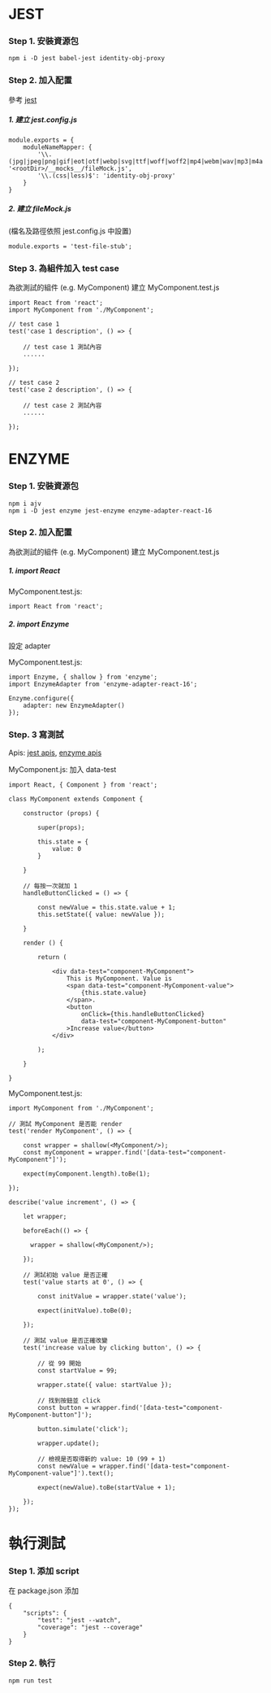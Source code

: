# JEST

### Step 1. 安裝資源包

```
npm i -D jest babel-jest identity-obj-proxy
```

### Step 2. 加入配置

參考 [jest]

##### 1. 建立 jest.config.js

```
module.exports = {
    moduleNameMapper: {
        '\\.(jpg|jpeg|png|gif|eot|otf|webp|svg|ttf|woff|woff2|mp4|webm|wav|mp3|m4a|aac|oga)$': '<rootDir>/__mocks__/fileMock.js',
        '\\.(css|less)$': 'identity-obj-proxy'
    }
}
```

##### 2. 建立 fileMock.js

(檔名及路徑依照 jest.config.js 中設置)

```
module.exports = 'test-file-stub';
```
<!-- #####3. 建立 styleMock.js
(檔名及路徑依照 jest.config.js 中設置)
```
module.exports = {};
``` -->

### Step 3. 為組件加入 test case

為欲測試的組件 (e.g. MyComponent) 建立 MyComponent.test.js

```
import React from 'react';
import MyComponent from './MyComponent';

// test case 1
test('case 1 description', () => {

    // test case 1 測試內容
    ......

});

// test case 2
test('case 2 description', () => {

    // test case 2 測試內容
    ......

});
```

# ENZYME

### Step 1. 安裝資源包

```
npm i ajv
npm i -D jest enzyme jest-enzyme enzyme-adapter-react-16
```

### Step 2. 加入配置

為欲測試的組件 (e.g. MyComponent) 建立 MyComponent.test.js

##### 1. import React

MyComponent.test.js:

```
import React from 'react';
```

##### 2. import Enzyme

設定 adapter

MyComponent.test.js:

```
import Enzyme, { shallow } from 'enzyme';
import EnzymeAdapter from 'enzyme-adapter-react-16';

Enzyme.configure({
    adapter: new EnzymeAdapter()
});
```

### Step. 3 寫測試

Apis: [jest apis], [enzyme apis]

MyComponent.js: 加入 data-test

```
import React, { Component } from 'react';

class MyComponent extends Component {

    constructor (props) {

        super(props);

        this.state = {
            value: 0
        }

    }

    // 每按一次就加 1
    handleButtonClicked = () => {

        const newValue = this.state.value + 1;
        this.setState({ value: newValue });

    }

    render () {

        return (

            <div data-test="component-MyComponent">
                This is MyComponent. Value is 
                <span data-test="component-MyComponent-value">
                    {this.state.value}
                </span>.
                <button
                    onClick={this.handleButtonClicked}
                    data-test="component-MyComponent-button"
                >Increase value</button>
            </div>

        );

    }

}

```

MyComponent.test.js:

```
import MyComponent from './MyComponent';

// 測試 MyComponent 是否能 render
test('render MyComponent', () => {

    const wrapper = shallow(<MyComponent/>);
    const myComponent = wrapper.find('[data-test="component-MyComponent"]');

    expect(myComponent.length).toBe(1);

});

describe('value increment', () => {

    let wrapper;

    beforeEach(() => {
        
      wrapper = shallow(<MyComponent/>);

    });

    // 測試初始 value 是否正確
    test('value starts at 0', () => {

        const initValue = wrapper.state('value');

        expect(initValue).toBe(0);

    });

    // 測試 value 是否正確改變
    test('increase value by clicking button', () => {

        // 從 99 開始
        const startValue = 99;
        
        wrapper.state({ value: startValue });

        // 找到按鈕並 click
        const button = wrapper.find('[data-test="component-MyComponent-button"]');

        button.simulate('click');

        wrapper.update();

        // 檢視是否取得新的 value: 10 (99 + 1)
        const newValue = wrapper.find('[data-test="component-MyComponent-value"]').text();

        expect(newValue).toBe(startValue + 1);

    });
});
```

# 執行測試

### Step 1. 添加 script

在 package.json 添加

```
{
    "scripts": {
        "test": "jest --watch",
        "coverage": "jest --coverage"
    }
}
```

### Step 2. 執行

```
npm run test
```

[jest]:https://jestjs.io/docs/zh-Hans/webpack
[jest apis]:https://jestjs.io/docs/zh-Hans/api#api
[enzyme apis]:https://airbnb.io/enzyme/docs/api/shallow.html